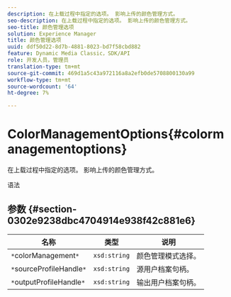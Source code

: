 ```yaml
---
description: 在上载过程中指定的选项。 影响上传的颜色管理方式。
seo-description: 在上载过程中指定的选项。 影响上传的颜色管理方式。
seo-title: 颜色管理选项
solution: Experience Manager
title: 颜色管理选项
uuid: ddf50d22-8d7b-4881-8023-bd7f58cbd882
feature: Dynamic Media Classic，SDK/API
role: 开发人员，管理员
translation-type: tm+mt
source-git-commit: 469d1a5c43a972116a8a2efb0de5708800130a99
workflow-type: tm+mt
source-wordcount: '64'
ht-degree: 7%

---
```



# ColorManagementOptions{#colormanagementoptions}

在上载过程中指定的选项。 影响上传的颜色管理方式。

语法

## 参数 {#section-0302e9238dbc4704914e938f42c881e6}

| 名称 | 类型 | 说明 |
|---|---|---|
| `*`colorManagement`*` | `xsd:string` | 颜色管理模式选择。 |
| `*`sourceProfileHandle`*` | `xsd:string` | 源用户档案句柄。 |
| `*`outputProfileHandle`*` | `xsd:string` | 输出用户档案句柄。 |

